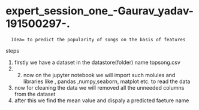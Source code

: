 # expert_session_one_-Gaurav_yadav-191500297-.
      Idea= to predict the popularity of songs on the basis of features
 steps
 1. firstly  we have a dataset in the datastore(folder) name topsong.csv
 2. 2. now on the jupyter  notebook we will import such molules and libraries like , pandas ,numpy,seaborn, matplot etc. to read the data
 3. now for  cleaning the data we will removed all the unneeded columns from the dataset
 4. after this we find the mean value and dispaly a predicted faeture name
